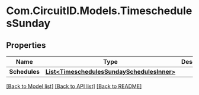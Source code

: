 
# Com.CircuitID.Models.TimeschedulesSunday

## Properties

Name | Type | Description | Notes
------------ | ------------- | ------------- | -------------
**Schedules** | [**List&lt;TimeschedulesSundaySchedulesInner&gt;**](TimeschedulesSundaySchedulesInner.md) |  | [optional] 

[[Back to Model list]](../README.md#documentation-for-models)
[[Back to API list]](../README.md#documentation-for-api-endpoints)
[[Back to README]](../README.md)

